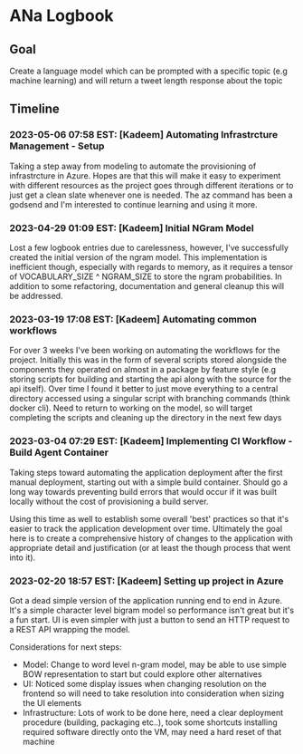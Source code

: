# ANa Logbook

## Goal 
Create a language model which can be prompted with a specific topic (e.g machine learning) and will return a tweet length response about the topic

## Timeline
### 2023-05-06 07:58 EST: [Kadeem] Automating Infrastrcture Management - Setup
Taking a step away from modeling to automate the provisioning of infrastrcture in Azure. Hopes are that this will make it easy to experiment with different resources as the project goes through different iterations or to just get a clean slate whenever one is needed. The az command has been a godsend and I'm interested to continue learning and using it more.

### 2023-04-29 01:09 EST: [Kadeem] Initial NGram Model
Lost a few logbook entries due to carelessness, however, I've successfully created the initial version of the ngram model. This implementation is inefficient though, especially with regards to memory, as it requires a tensor of VOCABULARY_SIZE ^ NGRAM_SIZE to store the ngram probabilities. In addition to some refactoring, documentation and general cleanup this will be addressed.

### 2023-03-19 17:08 EST: [Kadeem] Automating common workflows
For over 3 weeks I've been working on automating the workflows for the project. Initially this was in the form of several scripts stored alongside the components they operated on almost in a package by feature style (e.g storing scripts for building and starting the api along with the source for the api itself). Over time I found it better to just move everything to a central directory accessed using a singular script with branching commands (think docker cli). Need to return to working on the model, so will target completing the scripts and cleaning up the directory in the next few days

### 2023-03-04 07:29 EST: [Kadeem] Implementing CI Workflow - Build Agent Container
Taking steps toward automating the application deployment after the first manual deployment, starting out with a simple build container. Should go a long way towards preventing build errors that would occur if it was built locally without the cost of provisioning a build server.

Using this time as well to establish some overall 'best' practices so that it's easier to track the application development over time. Ultimately the goal here is to create a comprehensive history of changes to the application with appropriate detail and justification (or at least the though process that went into it).

### 2023-02-20 18:57 EST: [Kadeem] Setting up project in Azure
Got a dead simple version of the application running end to end in Azure. It's a simple character level bigram model so performance isn't great but it's a fun start. UI is even simpler with just a button to send an HTTP request to a REST API wrapping the model. 

Considerations for next steps:
- Model: Change to word level n-gram model, may be able to use simple BOW representation to start but could explore other alternatives
- UI: Noticed some display issues when changing resolution on the frontend so will need to take resolution into consideration when sizing the UI elements
- Infrastructure: Lots of work to be done here, need a clear deployment procedure (building, packaging etc..), took some shortcuts installing required software directly onto the VM, may need a hard reset of that machine